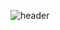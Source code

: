 
![header](https://capsule-render.vercel.app/api?type=waving&color=FFFFF&height=250&section=header&text=Jaeseok%20Choi&fontSize=90&animation=fadeIn&fontAlignY=38&desc=%20&descAlignY=62&descAlign=62)

